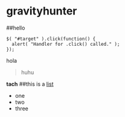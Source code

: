 # gravityhunter
##hello


```
$( "#target" ).click(function() {
  alert( "Handler for .click() called." );
});
```
hola
>huhu

**tach**
##this is a [list](google.com)
- one
- two
- three
